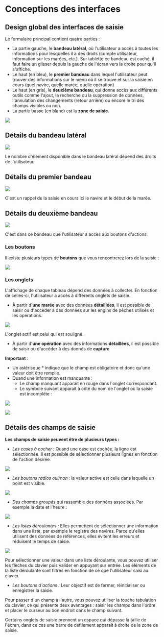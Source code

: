 # Conceptions des interfaces

## Design global des interfaces de saisie

Le formulaire principal contient quatre parties :

 - La partie gauche, le **bandeau latéral**, où l'utilisateur a accès à toutes les informations pour lesquelles il a des droits 
(compte utilisateur, information sur les marées, etc.). 
   Sur tablette ce bandeau est caché, il faut faire un glisser depuis la gauche de l'écran vers la droite pour qu'il s'affiche.
 - Le haut (en bleu), le **premier bandeau** dans lequel l'utilisateur peut trouver des informations 
   sur le menu où il se trouve et sur la saisie en cours (quel navire, quelle marée, quelle opération)
 - Le haut (en gris), le **deuxième bandeau**, qui donne accès aux différents outils comme l'ajout, 
   la recherche ou la suppression de données, l'annulation des changements (retour arrière) ou encore le tri des champs visibles ou non.
 - La partie basse (en blanc) est la **zone de saisie**. 

![](./bands_tab_fr.png)

## Détails du bandeau latéral

![](./lateral-headband_tab_fr.png)

Le nombre d'élément disponible dans le bandeau latéral dépend des droits de l'utilisateur.

## Détails du premier bandeau

![](./primary-headband_tab_fr.png)

C'est un rappel de la saisie en cours ici le navire et le début de la marée.

## Détails du deuxième bandeau

![](./second_headband_tab_fr.png)  

C'est dans ce bandeau que l'utilisateur a accès aux boutons d'actions.

### Les boutons

Il existe plusieurs types de **boutons** que vous rencontrerez lors de la saisie :

![](./buttons_tab_fr.png)

### Les onglets

L'affichage de chaque tableau dépend des données à collecter. 
En fonction de celles-ci, l'utilisateur a accès à différents onglets de saisie.   

- À partir d'**une marée** avec des données **détaillées**, 
  il est possible de saisir ou d'accèder à des données sur les engins de pêches utilisés et les opérations.

![](./tabs_tab_fr.png)

L'onglet actif est celui qui est souligné.

- À partir d'**une opération** avec des informations **détaillées**, il est possible de saisir ou d'accéder à des donnés de **capture**

**Important** :
- Un astérisque * indique que le champ est obligatoire et donc qu'une valeur doit être remplie.
- Quand une information est manquante :
    - Le champ manquant apparait en rouge dans l'onglet correspondant.
    - Le symbole suivant apparait à côté du nom de l'onglet où la saisie est incomplète :
     
![](./info.png)


![](./important_tab_fr.png)

## Détails des champs de saisie

**Les champs de saisie peuvent être de plusieurs types :**

- *Les cases à cocher :* Quand une case est cochée, la ligne est sélectionnée. Il est possible de sélectionner plusieurs lignes en fonction de l'action désirée.

![](./box.png)

- *Les boutons radios oui/non :* la valeur active est celle dans laquelle un point est visible.

![](./yes-no_tab_fr.png)

- *Des champs groupés* qui rassemble des données associées. Par exemple la date et l'heure :

![](./date-time_tab_fr.png)

- *Les listes déroulantes :* Elles permettent de sélectionner une information dans une liste, par exemple le registre des navires.
 Parce qu'elles utilisent des données de références, elles évitent les erreurs et réduisent le temps de saisie.

![](./drop-down-list_action-buttons_tab_fr.png)

Pour sélectionner une valeur dans une liste déroulante, vous pouvez utiliser les flèches du clavier puis valider en appuyant sur entrée.
Les éléments de la liste déroulante sont filtrés en fonction de ce que l'utilisateur saisi au clavier.

- *Les boutons d'actions :* Leur objectif est de fermer, réinitialiser ou enregistrer la saisie.

Pour passer d'un champ à l'autre, vous pouvez utiliser la touche tabulation du clavier, ce qui présente deux avantages :
saisir les champs dans l'ordre et placer le curseur au bon endroit dans le champ suivant.

Certains onglets de saisie prennent un espace qui dépasse la taille de l'écran,
dans ce cas une barre de défilement apparait à droite de la zone de saisie.

